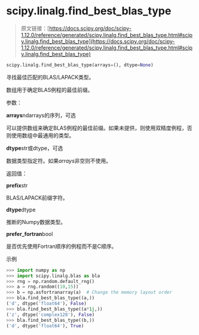 # scipy.linalg.find_best_blas_type

> 原文链接：[https://docs.scipy.org/doc/scipy-1.12.0/reference/generated/scipy.linalg.find_best_blas_type.html#scipy.linalg.find_best_blas_type](https://docs.scipy.org/doc/scipy-1.12.0/reference/generated/scipy.linalg.find_best_blas_type.html#scipy.linalg.find_best_blas_type)

```py
scipy.linalg.find_best_blas_type(arrays=(), dtype=None)
```

寻找最佳匹配的BLAS/LAPACK类型。

数组用于确定BLAS例程的最佳前缀。

参数：

**arrays**ndarrays的序列，可选

可以提供数组来确定BLAS例程的最佳前缀。如果未提供，则使用双精度例程，否则使用数组中最通用的类型。

**dtype**str或dtype，可选

数据类型指定符。如果*arrays*非空则不使用。

返回值：

**prefix**str

BLAS/LAPACK前缀字符。

**dtype**dtype

推断的Numpy数据类型。

**prefer_fortran**bool

是否优先使用Fortran顺序的例程而不是C顺序。

示例

```py
>>> import numpy as np
>>> import scipy.linalg.blas as bla
>>> rng = np.random.default_rng()
>>> a = rng.random((10,15))
>>> b = np.asfortranarray(a)  # Change the memory layout order
>>> bla.find_best_blas_type((a,))
('d', dtype('float64'), False)
>>> bla.find_best_blas_type((a*1j,))
('z', dtype('complex128'), False)
>>> bla.find_best_blas_type((b,))
('d', dtype('float64'), True) 
```
